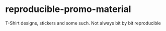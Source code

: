 # reproducible-promo-material

T-Shirt designs, stickers and some such. Not always bit by bit reproducible